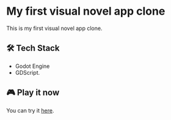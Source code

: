 
# My first visual novel app clone

This is my first visual novel app clone.

## 🛠 Tech Stack

- Godot Engine 
- GDScript.

## 🎮 Play it now

You can try it [here](https://duchenedaphne.github.io/vn_1).
